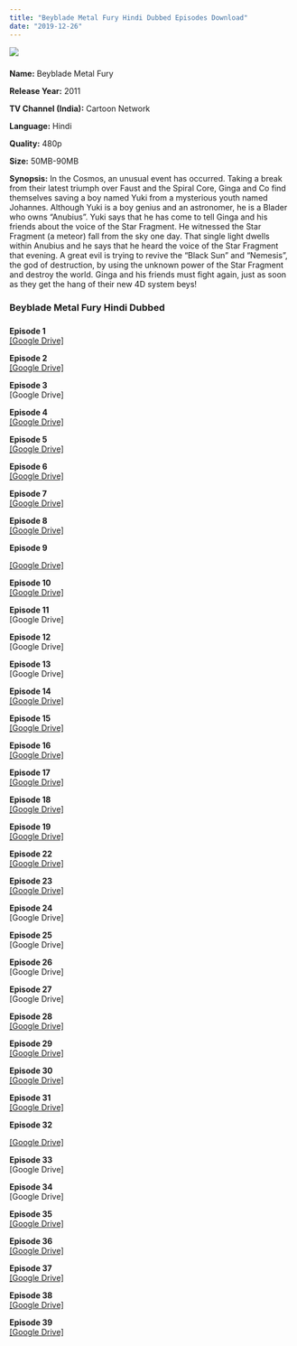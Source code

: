 ```yaml
---
title: "Beyblade Metal Fury Hindi Dubbed Episodes Download"
date: "2019-12-26"
---
```


<script type="text/javascript">var adfly_id = 20713539; var adfly_advert = 'int'; var popunder = true; var domains = ['gplink.in', 'behealthyfeed.com'];</script>

  
<script src="https://cdn.adf.ly/js/link-converter.js"></script>

[![](https://1.bp.blogspot.com/-w0xrPskVbzE/XgS6oz1J79I/AAAAAAAAAew/nZjpoB1NmNcEAsJli7WWpURN9kWd-hoKwCLcBGAsYHQ/s320/wp3858985-1024x576.jpg)](https://1.bp.blogspot.com/-w0xrPskVbzE/XgS6oz1J79I/AAAAAAAAAew/nZjpoB1NmNcEAsJli7WWpURN9kWd-hoKwCLcBGAsYHQ/s1600/wp3858985-1024x576.jpg)

### 

**Name:** Beyblade Metal Fury

**Release Year:** 2011

**TV Channel (India):** Cartoon Network

**Language:** Hindi

**Quality:** 480p

**Size:** 50MB-90MB

**Synopsis:** In the Cosmos, an unusual event has occurred. Taking a break from their latest triumph over Faust and the Spiral Core, Ginga and Co find themselves saving a boy named Yuki from a mysterious youth named Johannes. Although Yuki is a boy genius and an astronomer, he is a Blader who owns “Anubius”. Yuki says that he has come to tell Ginga and his friends about the voice of the Star Fragment. He witnessed the Star Fragment (a meteor) fall from the sky one day. That single light dwells within Anubius and he says that he heard the voice of the Star Fragment that evening. A great evil is trying to revive the “Black Sun” and “Nemesis”, the god of destruction, by using the unknown power of the Star Fragment and destroy the world. Ginga and his friends must fight again, just as soon as they get the hang of their new 4D system beys!

### Beyblade Metal Fury Hindi Dubbed

### 

**Episode 1**   
[\[Google Drive\]](https://behealthyfeed.com/gSL5Og8)

**Episode 2**   
[\[Google Drive\]](https://behealthyfeed.com/F3EL0EB)

**Episode 3**   
\[Google Drive\]

  

**Episode 4**   
[\[Google Drive\]](https://behealthyfeed.com/wD0JWH)

**Episode 5**   
[\[Google Drive\]](https://behealthyfeed.com/5Isk6I)

**Episode 6**  
[\[Google Drive\]](https://behealthyfeed.com/zKmchq)

**Episode 7**  
[\[Google Drive\]](https://gplinks.in/rHAU4L)

**Episode 8**  
[\[Google Drive\]](https://gplinks.in/DPmAr)

**Episode 9** 

[\[Google Drive\]](https://gplinks.in/tSuP)

**Episode 10**   
[\[Google Drive\]](https://gplinks.in/onRZW)

**Episode 11**  
\[Google Drive\]

  

**Episode 12**   
\[Google Drive\]

  

**Episode 13**  
\[Google Drive\]

  

**Episode 14**   
[\[Google Drive\]](https://gplinks.in/5BYA5)

**Episode 15**   
[\[Google Drive\]](https://gplinks.in/iqpg)

**Episode 16**  
[\[Google Drive\]](https://gplinks.in/yj7WGG8)

**Episode 17**  
[\[Google Drive\]](https://gplinks.in/7Dw7Ha5T)

**Episode 18**  
[\[Google Drive\]](https://gplinks.in/4hHOpF8Q)

**Episode 19**  
[\[Google Drive\]](https://gplinks.in/QVKsfu)

**Episode 22**  
[\[Google Drive\]](https://gplinks.in/7WSigz)

**Episode 23**  
[\[Google Drive\]](https://gplinks.in/i2kIsMVr)

**Episode 24**  
\[Google Drive\]

  

**Episode 25**  
\[Google Drive\]

  

**Episode 26**  
\[Google Drive\]

  

**Episode 27**  
\[Google Drive\]

  

**Episode 28**  
[\[Google Drive\]](https://dti.clickar.net/9eQd)

****Episode 29****  
[\[Google Drive\]](https://gplinks.in/IplFe9tm)

**Episode 30**  
[\[Google Drive\]](https://gplinks.in/jwzU)

**Episode 31**  
[\[Google Drive\]](https://gplinks.in/phkwpjy)

**Episode 32**

[\[Google Drive\]](https://gplinks.in/L8DF)

**Episode 33**  
\[Google Drive\]

  

**Episode 34**  
\[Google Drive\]

  

**Episode 35**  
[\[Google Drive\]](https://gplinks.in/phkwpjy)

**Episode 36**  
[\[Google Drive\]](https://gplinks.in/L8DF)

**Episode 37**  
[\[Google Drive\]](https://gplinks.in/X4932Ylq)

**Episode 38**  
[\[Google Drive\]](https://gplinks.in/QyfxdJ)

**Episode 39**  
[\[Google Drive\]](https://gplinks.in/fnrXD)
